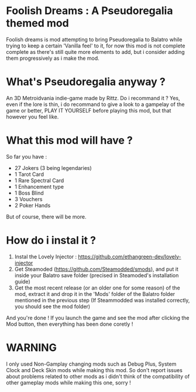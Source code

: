 # Foolish Dreams : A Pseudoregalia themed mod 
Foolish dreams is mod attempting to bring Pseudoregalia to Balatro while trying to keep a certain 'Vanilla feel' to it, for now this mod is not complete complete as there's still quite more elements to add, but i  consider adding them progressively as i make the mod.

# What's Pseudoregalia anyway ?
An 3D Metroidvania indie-game made by Rittz. Do i recommand it ? Yes, even if the lore is thin, i do recommand to give a look to a gampelay of the game or better, PLAY IT YOURSELF before playing this mod, but that however you feel like.

# What this mod will have ?
So far you have :
- 27 Jokers (3 being legendaries)
- 1 Tarot Card
- 1 Rare Spectral Card
- 1 Enhancement type
- 1 Boss Blind
- 3 Vouchers
- 2 Poker Hands

But of course, there will be more.

# How do i instal it ?

1) Instal the Lovely Injector :  https://github.com/ethangreen-dev/lovely-injector
2) Get Steamoded (https://github.com/Steamodded/smods), and put it inside your Balatro save folder (precised in Steamoded's installation guide)
3) Get the most recent release (or an older one for some reason) of the mod, extract it and drop it in the 'Mods' folder of the Balatro folder mentioned in the previous step (If Steammodded was installed correctly, you should see the mod folder)

And you're done ! If you launch the game and see the mod after clicking the Mod button, then everything has been done coretly !

# WARNING
I  only used Non-Gamplay changing mods such as Debug Plus, System Clock and Deck Skin mods while making this mod. So don't report issues about problems related to other mods as i didn't think of the compatibility of other gameplay mods while making this one, sorry !
